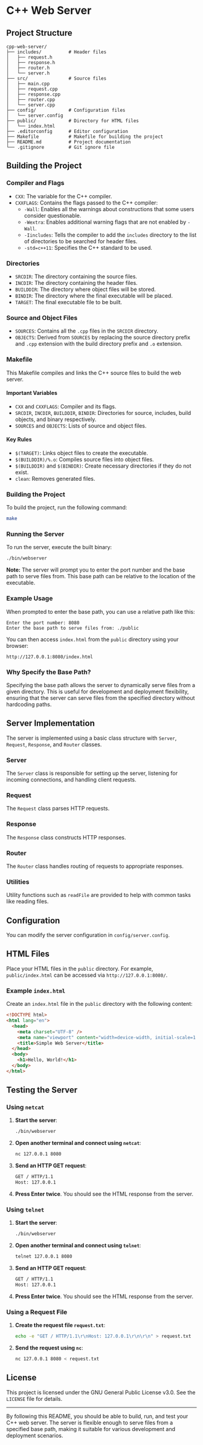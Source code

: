 # C++ Web Server

## Project Structure

```plaintext
cpp-web-server/
├── includes/          # Header files
│   ├── request.h
│   ├── response.h
│   ├── router.h
│   └── server.h
├── src/               # Source files
│   ├── main.cpp
│   ├── request.cpp
│   ├── response.cpp
│   ├── router.cpp
│   └── server.cpp
├── config/            # Configuration files
│   └── server.config
├── public/            # Directory for HTML files
│   └── index.html
├── .editorconfig      # Editor configuration
├── Makefile           # Makefile for building the project
├── README.md          # Project documentation
└── .gitignore         # Git ignore file
```

## Building the Project

### Compiler and Flags

- `CXX`: The variable for the C++ compiler.
- `CXXFLAGS`: Contains the flags passed to the C++ compiler:
  - `-Wall`: Enables all the warnings about constructions that some users consider questionable.
  - `-Wextra`: Enables additional warning flags that are not enabled by `-Wall`.
  - `-Iincludes`: Tells the compiler to add the `includes` directory to the list of directories to be searched for header files.
  - `-std=c++11`: Specifies the C++ standard to be used.

### Directories

- `SRCDIR`: The directory containing the source files.
- `INCDIR`: The directory containing the header files.
- `BUILDDIR`: The directory where object files will be stored.
- `BINDIR`: The directory where the final executable will be placed.
- `TARGET`: The final executable file to be built.

### Source and Object Files

- `SOURCES`: Contains all the `.cpp` files in the `SRCDIR` directory.
- `OBJECTS`: Derived from `SOURCES` by replacing the source directory prefix and `.cpp` extension with the build directory prefix and `.o` extension.

### Makefile

This Makefile compiles and links the C++ source files to build the web server.

#### Important Variables

- `CXX` and `CXXFLAGS`: Compiler and its flags.
- `SRCDIR`, `INCDIR`, `BUILDDIR`, `BINDIR`: Directories for source, includes, build objects, and binary respectively.
- `SOURCES` and `OBJECTS`: Lists of source and object files.

#### Key Rules

- `$(TARGET)`: Links object files to create the executable.
- `$(BUILDDIR)/%.o`: Compiles source files into object files.
- `$(BUILDDIR)` and `$(BINDIR)`: Create necessary directories if they do not exist.
- `clean`: Removes generated files.

### Building the Project

To build the project, run the following command:

```sh
make
```

### Running the Server

To run the server, execute the built binary:

```sh
./bin/webserver
```

**Note:** The server will prompt you to enter the port number and the base path to serve files from. This base path can be relative to the location of the executable.

### Example Usage

When prompted to enter the base path, you can use a relative path like this:

```plaintext
Enter the port number: 8080
Enter the base path to serve files from: ./public
```

You can then access `index.html` from the `public` directory using your browser:

```plaintext
http://127.0.0.1:8080/index.html
```

### Why Specify the Base Path?

Specifying the base path allows the server to dynamically serve files from a given directory. This is useful for development and deployment flexibility, ensuring that the server can serve files from the specified directory without hardcoding paths. 

## Server Implementation

The server is implemented using a basic class structure with `Server`, `Request`, `Response`, and `Router` classes.

### Server

The `Server` class is responsible for setting up the server, listening for incoming connections, and handling client requests.

### Request

The `Request` class parses HTTP requests.

### Response

The `Response` class constructs HTTP responses.

### Router

The `Router` class handles routing of requests to appropriate responses.

### Utilities

Utility functions such as `readFile` are provided to help with common tasks like reading files.

## Configuration

You can modify the server configuration in `config/server.config`.

## HTML Files

Place your HTML files in the `public` directory. For example, `public/index.html` can be accessed via `http://127.0.0.1:8080/`.

### Example `index.html`

Create an `index.html` file in the `public` directory with the following content:

```html
<!DOCTYPE html>
<html lang="en">
  <head>
    <meta charset="UTF-8" />
    <meta name="viewport" content="width=device-width, initial-scale=1.0" />
    <title>Simple Web Server</title>
  </head>
  <body>
    <h1>Hello, World!</h1>
  </body>
</html>
```

## Testing the Server

### Using `netcat`

1. **Start the server**:

   ```sh
   ./bin/webserver
   ```

2. **Open another terminal and connect using `netcat`**:

   ```sh
   nc 127.0.0.1 8080
   ```

3. **Send an HTTP GET request**:

   ```sh
   GET / HTTP/1.1
   Host: 127.0.0.1
   ```

4. **Press Enter twice**. You should see the HTML response from the server.

### Using `telnet`

1. **Start the server**:

   ```sh
   ./bin/webserver
   ```

2. **Open another terminal and connect using `telnet`**:

   ```sh
   telnet 127.0.0.1 8080
   ```

3. **Send an HTTP GET request**:

   ```sh
   GET / HTTP/1.1
   Host: 127.0.0.1
   ```

4. **Press Enter twice**. You should see the HTML response from the server.

### Using a Request File

1. **Create the request file `request.txt`**:

   ```sh
   echo -e "GET / HTTP/1.1\r\nHost: 127.0.0.1\r\n\r\n" > request.txt
   ```

2. **Send the request using `nc`**:

   ```sh
   nc 127.0.0.1 8080 < request.txt
   ```

## License

This project is licensed under the GNU General Public License v3.0. See the `LICENSE` file for details.

---

By following this README, you should be able to build, run, and test your C++ web server. The server is flexible enough to serve files from a specified base path, making it suitable for various development and deployment scenarios.
